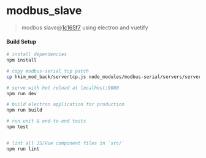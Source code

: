 # modbus_slave

> modbus slave@[1c165f7](https://github.com/SimulatedGREG/electron-vue/tree/1c165f7c5e56edaf48be0fbb70838a1af26bb015) using electron and vuetify

#### Build Setup

``` bash
# install dependencies
npm install

# copy modbus-serial tcp patch
cp hkim_mod_back/servertcp.js node_modules/modbus-serial/servers/servertcp.js

# serve with hot reload at localhost:9080
npm run dev

# build electron application for production
npm run build

# run unit & end-to-end tests
npm test


# lint all JS/Vue component files in `src/`
npm run lint

```
